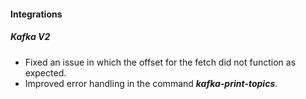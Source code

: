 #### Integrations

##### Kafka V2
- Fixed an issue in which the offset for the fetch did not function as expected.
- Improved error handling in the command ***kafka-print-topics***.